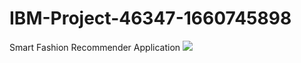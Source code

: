 # IBM-Project-46347-1660745898
Smart Fashion Recommender Application
<img src="https://encrypted-tbn0.gstatic.com/images?q=tbn:ANd9GcQmwMHf5ss5pb4D8sJd8oyhxdnqlfdHgpNACQ&usqp=CAU">
